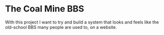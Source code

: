 # The Coal Mine BBS

With this project I want to try and build a system that looks and feels like 
the old-school BBS many people are used to, 
on a website.

